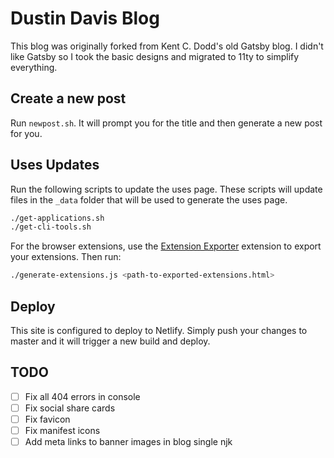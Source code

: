 # Dustin Davis Blog

This blog was originally forked from Kent C. Dodd's old Gatsby blog. I didn't
like Gatsby so I took the basic designs and migrated to 11ty to simplify
everything.

## Create a new post

Run `newpost.sh`. It will prompt you for the title and then generate a new post
for you.

## Uses Updates

Run the following scripts to update the uses page. These scripts will update
files in the `_data` folder that will be used to generate the uses page.

```bash
./get-applications.sh
./get-cli-tools.sh
```

For the browser extensions, use the
[Extension Exporter](https://chromewebstore.google.com/detail/extension-exporter/doikmfpjbcjjimnbablebijofdbgfepb)
extension to export your extensions. Then run:

```bash
./generate-extensions.js <path-to-exported-extensions.html>
```

## Deploy

This site is configured to deploy to Netlify. Simply push your changes to master
and it will trigger a new build and deploy.

## TODO

- [ ] Fix all 404 errors in console
- [ ] Fix social share cards
- [ ] Fix favicon
- [ ] Fix manifest icons
- [ ] Add meta links to banner images in blog single njk
